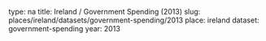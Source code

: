 type: na
title: Ireland / Government Spending (2013)
slug: places/ireland/datasets/government-spending/2013
place: ireland
dataset: government-spending
year: 2013
